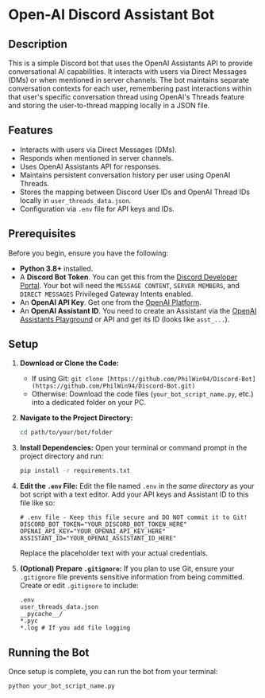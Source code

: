 # Open-AI Discord Assistant Bot

## Description

This is a simple Discord bot that uses the OpenAI Assistants API to provide conversational AI capabilities. It interacts with users via Direct Messages (DMs) or when mentioned in server channels. The bot maintains separate conversation contexts for each user, remembering past interactions within that user's specific conversation thread using OpenAI's Threads feature and storing the user-to-thread mapping locally in a JSON file.

## Features

* Interacts with users via Direct Messages (DMs).
* Responds when mentioned in server channels.
* Uses OpenAI Assistants API for responses.
* Maintains persistent conversation history per user using OpenAI Threads.
* Stores the mapping between Discord User IDs and OpenAI Thread IDs locally in `user_threads_data.json`.
* Configuration via `.env` file for API keys and IDs.

## Prerequisites

Before you begin, ensure you have the following:

* **Python 3.8+** installed.
* A **Discord Bot Token**. You can get this from the [Discord Developer Portal](https://discord.com/developers/applications). Your bot will need the `MESSAGE CONTENT`, `SERVER MEMBERS`, and `DIRECT MESSAGES` Privileged Gateway Intents enabled.
* An **OpenAI API Key**. Get one from the [OpenAI Platform](https://platform.openai.com/api-keys).
* An **OpenAI Assistant ID**. You need to create an Assistant via the [OpenAI Assistants Playground](https://platform.openai.com/assistants) or API and get its ID (looks like `asst_...`).

## Setup

1.  **Download or Clone the Code:**
    * If using Git: `git clone [https://github.com/PhilWin94/Discord-Bot](https://github.com/PhilWin94/Discord-Bot.git)`
    * Otherwise: Download the code files (`your_bot_script_name.py`, etc.) into a dedicated folder on your PC.

2.  **Navigate to the Project Directory:**
    ```bash
    cd path/to/your/bot/folder
    ```

3.  **Install Dependencies:**
    Open your terminal or command prompt in the project directory and run:
    ```bash
    pip install -r requirements.txt
    ```

4.  **Edit the `.env` File:**
    Edit the file named `.env` in the *same directory* as your bot script with a text editor. Add your API keys and Assistant ID to this file like so:

    ```dotenv
    # .env file - Keep this file secure and DO NOT commit it to Git!
    DISCORD_BOT_TOKEN="YOUR_DISCORD_BOT_TOKEN_HERE"
    OPENAI_API_KEY="YOUR_OPENAI_API_KEY_HERE"
    ASSISTANT_ID="YOUR_OPENAI_ASSISTANT_ID_HERE"
    ```
    Replace the placeholder text with your actual credentials.

5.  **(Optional) Prepare `.gitignore`:**
    If you plan to use Git, ensure your `.gitignore` file prevents sensitive information from being committed. Create or edit `.gitignore` to include:
    ```gitignore
    .env
    user_threads_data.json
    __pycache__/
    *.pyc
    *.log # If you add file logging
    ```

## Running the Bot

Once setup is complete, you can run the bot from your terminal:

```bash
python your_bot_script_name.py
